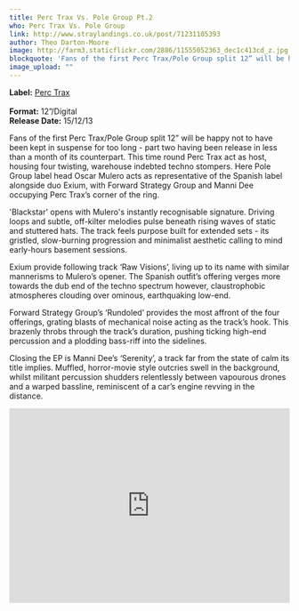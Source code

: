 ```yaml
---
title: Perc Trax Vs. Pole Group Pt.2
who: Perc Trax Vs. Pole Group
link: http://www.straylandings.co.uk/post/71231105393
author: Theo Darton-Moore
image: http://farm3.staticflickr.com/2886/11555052363_dec1c413cd_z.jpg
blockquote: 'Fans of the first Perc Trax/Pole Group split 12” will be happy not to have been kept in suspense for too long - part two having been release in less than a month of its counterpart. This time round Perc Trax act as host, housing four twisting, warehouse indebted techno stompers. Here Pole Group label head Oscar Mulero acts as representative of the Spanish label alongside duo Exium, with Forward Strategy Group and Manni Dee occupying Perc Trax’s corner of the ring.'
image_upload: ""
---
```

**Label:** [Perc Trax](http://perctrax.bandcamp.com/album/perc-trax-vs-pole-group-pt-2)  
<br>**Format:** 12”/Digital
<br>**Release Date:** 15/12/13  

Fans of the first Perc Trax/Pole Group split 12” will be happy not to have been kept in suspense for too long - part two having been release in less than a month of its counterpart. This time round Perc Trax act as host, housing four twisting, warehouse indebted techno stompers. Here Pole Group label head Oscar Mulero acts as representative of the Spanish label alongside duo Exium, with Forward Strategy Group and Manni Dee occupying Perc Trax’s corner of the ring.

'Blackstar' opens with Mulero's instantly recognisable signature. Driving loops and subtle, off-kilter melodies pulse beneath rising waves of static and stuttered hats. The track feels purpose built for extended sets - its gristled, slow-burning progression and minimalist aesthetic calling to mind early-hours basement sessions.

Exium provide following track ‘Raw Visions’, living up to its name with similar mannerisms to Mulero’s opener. The Spanish outfit’s offering verges more towards the dub end of the techno spectrum however, claustrophobic atmospheres clouding over ominous, earthquaking low-end. 

Forward Strategy Group’s ‘Rundoled’ provides the most affront of the four offerings, grating blasts of mechanical noise acting as the track’s hook. This brazenly throbs through the track’s duration, pushing ticking high-end percussion and a plodding bass-riff into the sidelines.

Closing the EP is Manni Dee’s ‘Serenity’, a track far from the state of calm its title implies. Muffled, horror-movie style outcries swell in the background, whilst militant percussion shudders relentlessly between vapourous drones and a warped bassline, reminiscent of a car’s engine revving in the distance.

<iframe frameborder="no" height="350" scrolling="no" src="https://w.soundcloud.com/player/?url=https%3A//api.soundcloud.com/playlists/16887862&amp;color=ff6600&amp;auto_play=false&amp;show_artwork=true" width="100%"></iframe>